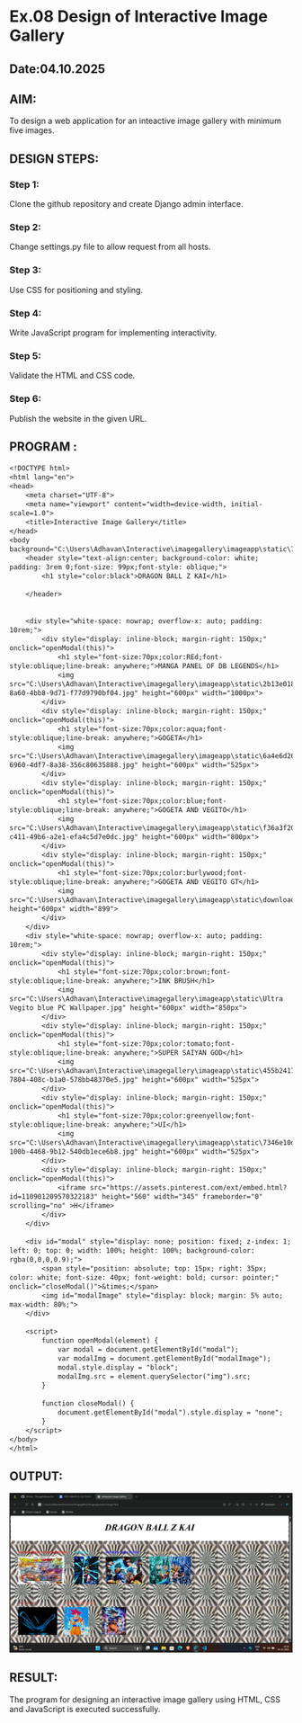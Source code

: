 # Ex.08 Design of Interactive Image Gallery
## Date:04.10.2025

## AIM:
To design a web application for an inteactive image gallery with minimum five images.

## DESIGN STEPS:

### Step 1:
Clone the github repository and create Django admin interface.

### Step 2:
Change settings.py file to allow request from all hosts.

### Step 3:
Use CSS for positioning and styling.

### Step 4:
Write JavaScript program for implementing interactivity.

### Step 5:
Validate the HTML and CSS code.

### Step 6:
Publish the website in the given URL.

## PROGRAM :
```
<!DOCTYPE html>
<html lang="en">
<head>
    <meta charset="UTF-8">
    <meta name="viewport" content="width=device-width, initial-scale=1.0">
    <title>Interactive Image Gallery</title>
</head>
<body background="C:\Users\Adhavan\Interactive\imagegallery\imageapp\static\720ba5a318353c073182503ea8232d3a.webp">
    <header style="text-align:center; background-color: white; padding: 3rem 0;font-size: 99px;font-style: oblique;">
        <h1 style="color:black">DRAGON BALL Z KAI</h1>

    </header>
    

    <div style="white-space: nowrap; overflow-x: auto; padding: 10rem;">
        <div style="display: inline-block; margin-right: 150px;" onclick="openModal(this)">
            <h1 style="font-size:70px;color:REd;font-style:oblique;line-break: anywhere;">MANGA PANEL OF DB LEGENDS</h1>
            <img src="C:\Users\Adhavan\Interactive\imagegallery\imageapp\static\2b13e018-8a60-4bb8-9d71-f77d9790bf04.jpg" height="600px" width="1000px">
        </div>
        <div style="display: inline-block; margin-right: 150px;" onclick="openModal(this)">
            <h1 style="font-size:70px;color:aqua;font-style:oblique;line-break: anywhere;">GOGETA</h1>
            <img src="C:\Users\Adhavan\Interactive\imagegallery\imageapp\static\6a4e6d26-6960-4df7-8a38-356c80635888.jpg" height="600px" width="525px">
        </div>
        <div style="display: inline-block; margin-right: 150px;" onclick="openModal(this)">
            <h1 style="font-size:70px;color:blue;font-style:oblique;line-break: anywhere;">GOGETA AND VEGITO</h1>
            <img src="C:\Users\Adhavan\Interactive\imagegallery\imageapp\static\f36a3f20-c411-49b6-a2e1-efa4c5d7e0dc.jpg" height="600px" width="800px">
        </div>
        <div style="display: inline-block; margin-right: 150px;" onclick="openModal(this)">
            <h1 style="font-size:70px;color:burlywood;font-style:oblique;line-break: anywhere;">GOGETA AND VEGITO GT</h1>
            <img src="C:\Users\Adhavan\Interactive\imagegallery\imageapp\static\download.jpg" height="600px" width="899">
        </div>
    </div>
    <div style="white-space: nowrap; overflow-x: auto; padding: 10rem;">
        <div style="display: inline-block; margin-right: 150px;" onclick="openModal(this)">
            <h1 style="font-size:70px;color:brown;font-style:oblique;line-break: anywhere;">INK BRUSH</h1>
            <img src="C:\Users\Adhavan\Interactive\imagegallery\imageapp\static\Ultra Vegito blue PC Wallpaper.jpg" height="600px" width="850px">
        </div>
        <div style="display: inline-block; margin-right: 150px;" onclick="openModal(this)">
            <h1 style="font-size:70px;color:tomato;font-style:oblique;line-break: anywhere;">SUPER SAIYAN GOD</h1>
            <img src="C:\Users\Adhavan\Interactive\imagegallery\imageapp\static\455b2417-7804-408c-b1a0-578bb48370e5.jpg" height="600px" width="525px">
        </div>
        <div style="display: inline-block; margin-right: 150px;" onclick="openModal(this)">
            <h1 style="font-size:70px;color:greenyellow;font-style:oblique;line-break: anywhere;">UI</h1>
            <img src="C:\Users\Adhavan\Interactive\imagegallery\imageapp\static\7346e10d-100b-4468-9b12-540db1ece6b8.jpg" height="600px" width="525px">
        </div>
        <div style="display: inline-block; margin-right: 150px;" onclick="openModal(this)">
            <iframe src="https://assets.pinterest.com/ext/embed.html?id=110901209570322183" height="560" width="345" frameborder="0" scrolling="no" >H</iframe>
        </div>
    </div>

    <div id="modal" style="display: none; position: fixed; z-index: 1; left: 0; top: 0; width: 100%; height: 100%; background-color: rgba(0,0,0,0.9);">
        <span style="position: absolute; top: 15px; right: 35px; color: white; font-size: 40px; font-weight: bold; cursor: pointer;" onclick="closeModal()">&times;</span>
        <img id="modalImage" style="display: block; margin: 5% auto; max-width: 80%;">
    </div>

    <script>
        function openModal(element) {
            var modal = document.getElementById("modal");
            var modalImg = document.getElementById("modalImage");
            modal.style.display = "block";
            modalImg.src = element.querySelector("img").src;
        }

        function closeModal() {
            document.getElementById("modal").style.display = "none";
        }
    </script>
</body>
</html>
```

## OUTPUT:
![alt text](<imagegallery/imageapp/static/Screenshot 2025-10-05 211856.png>)
## RESULT:
The program for designing an interactive image gallery using HTML, CSS and JavaScript is executed successfully.
